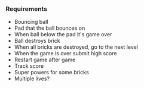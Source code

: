 ### Requirements

  * Bouncing ball
  * Pad that the ball bounces on
  * When ball below the pad it's game over
  * Ball destroys brick
  * When all bricks are destroyed, go to the next level
  * When the game is over submit high score
  * Restart game after game
  * Track score
  * Super powers for some bricks
  * Multiple lives?
